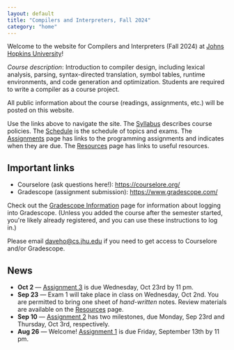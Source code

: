 ```yaml
---
layout: default
title: "Compilers and Interpreters, Fall 2024"
category: "home"
---
```


Welcome to the website for Compilers and Interpreters (Fall 2024) at <a
href="https://www.jhu.edu/">Johns Hopkins University</a>!

*Course description*: Introduction to compiler design, including lexical
analysis, parsing, syntax-directed translation, symbol tables, runtime
environments, and code generation and optimization. Students are required
to write a compiler as a course project.

All public information about the course (readings, assignments, etc.) will
be posted on this website.

Use the links above to navigate the site.  The [Syllabus](syllabus.html)
describes course policies. The [Schedule](schedule.html) is the schedule
of topics and exams.  The [Assignments](assignments.html) page has
links to the programming assignments and indicates when they are due.
The [Resources](resources.html) page has links to useful resources.

## Important links

* Courselore (ask questions here!): <https://courselore.org/>
* Gradescope (assignment submission): <https://www.gradescope.com/>

Check out the [Gradescope Information](gradescope.html) page
for information about logging into Gradescope. (Unless you added the
course after the semester started, you're likely already registered,
and you can use these instructions to log in.)

Please email <daveho@cs.jhu.edu> if you need to get access to Courselore
and/or Gradescope.

## News

* **Oct 2** — [Assignment 3](assign/assign03.html) is due Wednesday, Oct 23rd by 11 pm.
* **Sep 23** — Exam 1 will take place in class on Wednesday, Oct 2nd.
  You are permitted to bring one sheet of *hand-written* notes.
  Review materials are available on the [Resources](resources.html) page.
* **Sep 10** — [Assignment 2](assign/assign02.html) has two milestones, due
  Monday, Sep 23rd and Thursday, Oct 3rd, respectively.
* **Aug 26** — Welcome! [Assignment 1](assign/assign01.html) is due Friday, September
  13th by 11 pm.
